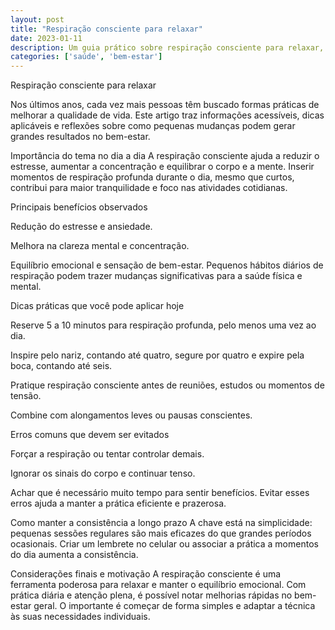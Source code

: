 ```yaml
---
layout: post
title: "Respiração consciente para relaxar"
date: 2023-01-11
description: Um guia prático sobre respiração consciente para relaxar, com dicas acessíveis para o dia a dia.
categories: ['saúde', 'bem-estar']
---
```


Respiração consciente para relaxar

Nos últimos anos, cada vez mais pessoas têm buscado formas práticas de melhorar a qualidade de vida. Este artigo traz informações acessíveis, dicas aplicáveis e reflexões sobre como pequenas mudanças podem gerar grandes resultados no bem-estar.

Importância do tema no dia a dia
A respiração consciente ajuda a reduzir o estresse, aumentar a concentração e equilibrar o corpo e a mente. Inserir momentos de respiração profunda durante o dia, mesmo que curtos, contribui para maior tranquilidade e foco nas atividades cotidianas.

Principais benefícios observados

Redução do estresse e ansiedade.

Melhora na clareza mental e concentração.

Equilíbrio emocional e sensação de bem-estar.
Pequenos hábitos diários de respiração podem trazer mudanças significativas para a saúde física e mental.

Dicas práticas que você pode aplicar hoje

Reserve 5 a 10 minutos para respiração profunda, pelo menos uma vez ao dia.

Inspire pelo nariz, contando até quatro, segure por quatro e expire pela boca, contando até seis.

Pratique respiração consciente antes de reuniões, estudos ou momentos de tensão.

Combine com alongamentos leves ou pausas conscientes.

Erros comuns que devem ser evitados

Forçar a respiração ou tentar controlar demais.

Ignorar os sinais do corpo e continuar tenso.

Achar que é necessário muito tempo para sentir benefícios.
Evitar esses erros ajuda a manter a prática eficiente e prazerosa.

Como manter a consistência a longo prazo
A chave está na simplicidade: pequenas sessões regulares são mais eficazes do que grandes períodos ocasionais. Criar um lembrete no celular ou associar a prática a momentos do dia aumenta a consistência.

Considerações finais e motivação
A respiração consciente é uma ferramenta poderosa para relaxar e manter o equilíbrio emocional. Com prática diária e atenção plena, é possível notar melhorias rápidas no bem-estar geral. O importante é começar de forma simples e adaptar a técnica às suas necessidades individuais.
